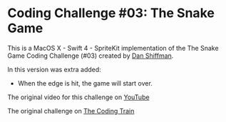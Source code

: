 # Coding Challenge #03: The Snake Game

This is a MacOS X - Swift 4 - SpriteKit implementation of the The Snake Game Coding Challenge (#03) created by [Dan Shiffman](http://shiffman.net/).

In this version was extra added:

- When the edge is hit, the game will start over.

The original video for this challenge on [YouTube](https://www.youtube.com/watch?v=AaGK-fj-BAM)

The original challenge on [The Coding Train](http://thecodingtrain.com/CodingChallenges/03-snake-game-p5.html)
